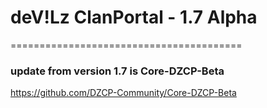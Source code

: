 
# deV!Lz ClanPortal - 1.7 Alpha
========================================

### update from version 1.7 is Core-DZCP-Beta

https://github.com/DZCP-Community/Core-DZCP-Beta
